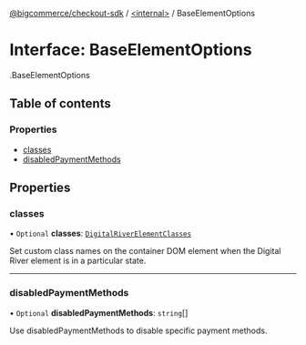[@bigcommerce/checkout-sdk](../README.md) / [<internal\>](../modules/internal_.md) / BaseElementOptions

# Interface: BaseElementOptions

[<internal>](../modules/internal_.md).BaseElementOptions

## Table of contents

### Properties

- [classes](internal_.BaseElementOptions.md#classes)
- [disabledPaymentMethods](internal_.BaseElementOptions.md#disabledpaymentmethods)

## Properties

### classes

• `Optional` **classes**: [`DigitalRiverElementClasses`](internal_.DigitalRiverElementClasses.md)

Set custom class names on the container DOM element when the Digital River element is in a particular state.

___

### disabledPaymentMethods

• `Optional` **disabledPaymentMethods**: `string`[]

Use disabledPaymentMethods to disable specific payment methods.
